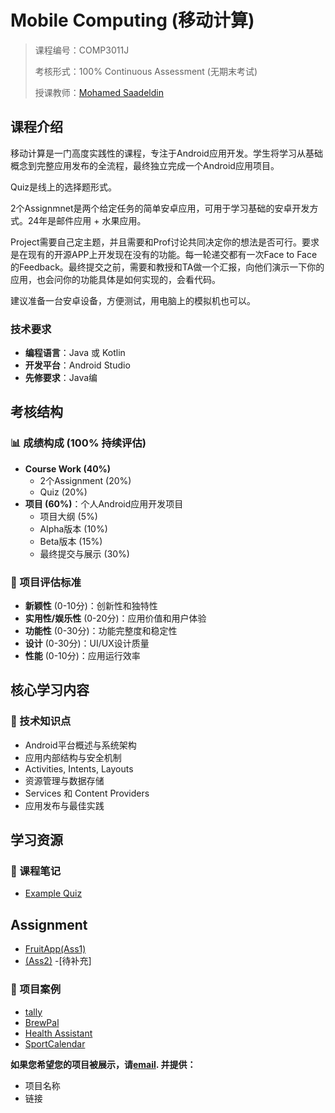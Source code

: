 # Mobile Computing (移动计算)

> 课程编号：COMP3011J
>
> 考核形式：100% Continuous Assessment (无期末考试)
>
> 授课教师：[Mohamed Saadeldin](https://people.ucd.ie/mohamed.saadeldin/grants)
>
>

## 课程介绍

移动计算是一门高度实践性的课程，专注于Android应用开发。学生将学习从基础概念到完整应用发布的全流程，最终独立完成一个Android应用项目。

Quiz是线上的选择题形式。

2个Assignmnet是两个给定任务的简单安卓应用，可用于学习基础的安卓开发方式。24年是邮件应用 + 水果应用。

Project需要自己定主题，并且需要和Prof讨论共同决定你的想法是否可行。要求是在现有的开源APP上开发现在没有的功能。每一轮递交都有一次Face to Face 的Feedback。最终提交之前，需要和教授和TA做一个汇报，向他们演示一下你的应用，也会问你的功能具体是如何实现的，会看代码。

建议准备一台安卓设备，方便测试，用电脑上的模拟机也可以。


### 技术要求
- **编程语言**：Java 或 Kotlin 
- **开发平台**：Android Studio
- **先修要求**：Java编

## 考核结构

### 📊 成绩构成 (100% 持续评估)
- **Course Work (40%)**
  - 2个Assignment (20%)
  - Quiz (20%) 
- **项目 (60%)**：个人Android应用开发项目
  - 项目大纲 (5%) 
  - Alpha版本 (10%) 
  - Beta版本 (15%) 
  - 最终提交与展示 (30%) 

### 🚀 项目评估标准
- **新颖性** (0-10分)：创新性和独特性
- **实用性/娱乐性** (0-20分)：应用价值和用户体验
- **功能性** (0-30分)：功能完整度和稳定性
- **设计** (0-30分)：UI/UX设计质量
- **性能** (0-10分)：应用运行效率

## 核心学习内容

### 📱 技术知识点
- Android平台概述与系统架构
- 应用内部结构与安全机制
- Activities, Intents, Layouts
- 资源管理与数据存储
- Services 和 Content Providers
- 应用发布与最佳实践


## 学习资源

### 📝 课程笔记
- [Example Quiz](courses/Stage3-1/COMP3011J-Mobile-Computing/Quiz/ExampleQuiz.md) 


## Assignment
- [FruitApp(Ass1)](https://github.com/mrle0429/FruitApp.git)
- [(Ass2)]() -[待补充]

### 📱 项目案例

- [tally](https://github.com/beihaizhang11/COMP3011J_Project.git)
- [BrewPal](https://github.com/YunhanGa0/BrewPal.git)
- [Health Assistant](https://github.com/wangLyndon/Android-Health-App.git)
- [SportCalendar](https://github.com/mrle0429/SportCalendar.git) 

**如果您希望您的项目被展示，请[email](le.liu1@ucdconnect.ie). 并提供：**
- 项目名称
- 链接


